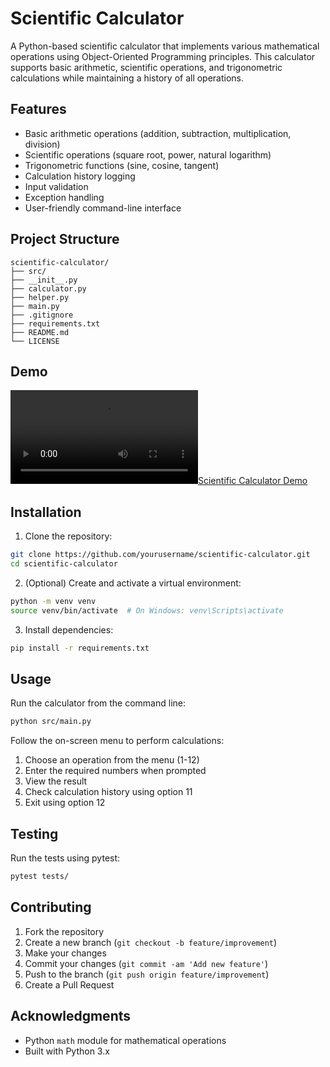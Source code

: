 # Scientific Calculator

A Python-based scientific calculator that implements various mathematical operations using Object-Oriented Programming principles. This calculator supports basic arithmetic, scientific operations, and trigonometric calculations while maintaining a history of all operations.

## Features

- Basic arithmetic operations (addition, subtraction, multiplication, division)
- Scientific operations (square root, power, natural logarithm)
- Trigonometric functions (sine, cosine, tangent)
- Calculation history logging
- Input validation
- Exception handling
- User-friendly command-line interface

## Project Structure

```
scientific-calculator/
├── src/
├── __init__.py
├── calculator.py
├── helper.py
├── main.py
├── .gitignore
├── requirements.txt
├── README.md
└── LICENSE
```

## Demo
[![Scientific Calculator Demo](./R&D%20progress%2014-feb-2025.mp4)](./R&D%20progress%2014-feb-2025.mp4)

## Installation

1. Clone the repository:
```bash
git clone https://github.com/yourusername/scientific-calculator.git
cd scientific-calculator
```

2. (Optional) Create and activate a virtual environment:
```bash
python -m venv venv
source venv/bin/activate  # On Windows: venv\Scripts\activate
```

3. Install dependencies:
```bash
pip install -r requirements.txt
```

## Usage

Run the calculator from the command line:

```bash
python src/main.py
```

Follow the on-screen menu to perform calculations:
1. Choose an operation from the menu (1-12)
2. Enter the required numbers when prompted
3. View the result
4. Check calculation history using option 11
5. Exit using option 12

## Testing

Run the tests using pytest:

```bash
pytest tests/
```

## Contributing

1. Fork the repository
2. Create a new branch (`git checkout -b feature/improvement`)
3. Make your changes
4. Commit your changes (`git commit -am 'Add new feature'`)
5. Push to the branch (`git push origin feature/improvement`)
6. Create a Pull Request


## Acknowledgments

- Python `math` module for mathematical operations
- Built with Python 3.x